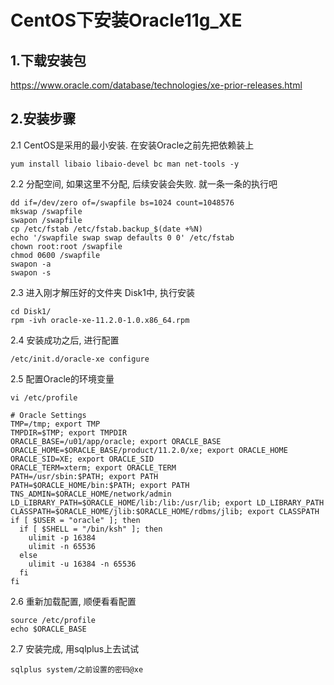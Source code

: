 # CentOS下安装Oracle11g_XE

## 1.下载安装包

https://www.oracle.com/database/technologies/xe-prior-releases.html

## 2.安装步骤

2.1 CentOS是采用的最小安装. 在安装Oracle之前先把依赖装上

```shell
yum install libaio libaio-devel bc man net-tools -y
```

2.2 分配空间, 如果这里不分配, 后续安装会失败. 就一条一条的执行吧

```shell
dd if=/dev/zero of=/swapfile bs=1024 count=1048576
mkswap /swapfile
swapon /swapfile
cp /etc/fstab /etc/fstab.backup_$(date +%N)
echo '/swapfile swap swap defaults 0 0' /etc/fstab
chown root:root /swapfile
chmod 0600 /swapfile
swapon -a
swapon -s
```

2.3 进入刚才解压好的文件夹 Disk1中, 执行安装

```shell
cd Disk1/
rpm -ivh oracle-xe-11.2.0-1.0.x86_64.rpm
```

2.4 安装成功之后, 进行配置

```shell
/etc/init.d/oracle-xe configure
```

2.5 配置Oracle的环境变量

```shell
vi /etc/profile
```

```shell
# Oracle Settings
TMP=/tmp; export TMP
TMPDIR=$TMP; export TMPDIR
ORACLE_BASE=/u01/app/oracle; export ORACLE_BASE
ORACLE_HOME=$ORACLE_BASE/product/11.2.0/xe; export ORACLE_HOME
ORACLE_SID=XE; export ORACLE_SID
ORACLE_TERM=xterm; export ORACLE_TERM
PATH=/usr/sbin:$PATH; export PATH
PATH=$ORACLE_HOME/bin:$PATH; export PATH
TNS_ADMIN=$ORACLE_HOME/network/admin
LD_LIBRARY_PATH=$ORACLE_HOME/lib:/lib:/usr/lib; export LD_LIBRARY_PATH
CLASSPATH=$ORACLE_HOME/jlib:$ORACLE_HOME/rdbms/jlib; export CLASSPATH
if [ $USER = "oracle" ]; then
  if [ $SHELL = "/bin/ksh" ]; then
    ulimit -p 16384
    ulimit -n 65536
  else
    ulimit -u 16384 -n 65536
  fi
fi
```

2.6 重新加载配置, 顺便看看配置

```shell
source /etc/profile
echo $ORACLE_BASE
```

2.7 安装完成, 用sqlplus上去试试

```shell
sqlplus system/之前设置的密码@xe
```

